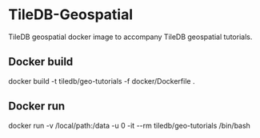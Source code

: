 # TileDB-Geospatial

TileDB geospatial docker image to accompany TileDB geospatial tutorials.

## Docker build

docker build -t tiledb/geo-tutorials -f docker/Dockerfile .

## Docker run

docker run -v /local/path:/data -u 0 -it --rm tiledb/geo-tutorials /bin/bash



